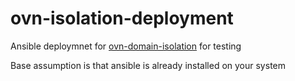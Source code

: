 # ovn-isolation-deployment

Ansible deploymnet for [ovn-domain-isolation](https://gitlab-master.nvidia.com/sdn/ovn-domain-service) for testing

Base assumption is that ansible is already installed on your system
